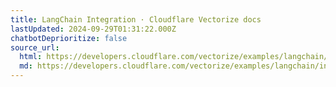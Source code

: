 ```yaml
---
title: LangChain Integration · Cloudflare Vectorize docs
lastUpdated: 2024-09-29T01:31:22.000Z
chatbotDeprioritize: false
source_url:
  html: https://developers.cloudflare.com/vectorize/examples/langchain/
  md: https://developers.cloudflare.com/vectorize/examples/langchain/index.md
---
```


